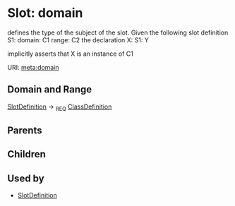 
# Slot: domain


defines the type of the subject of the slot.  Given the following slot definition
  S1:
    domain: C1
    range:  C2
the declaration
  X:
    S1: Y

implicitly asserts that X is an instance of C1

URI: [meta:domain](https://w3id.org/biolink/biolinkml/meta/domain)

## Domain and Range

[SlotDefinition](SlotDefinition.md) ->  <sub>REQ</sub> [ClassDefinition](ClassDefinition.md)

## Parents


## Children


## Used by

 * [SlotDefinition](SlotDefinition.md)
